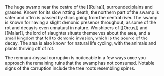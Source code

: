 The huge swamp near the centre of the [[Ruina]], surrounded plains and grasses. Known for its slow rotting death, the northern part of the swamp is safer and often is passed by ships going from the central river. The swamp is known for having a slight demonic presence throughout, as some of the rot and decay is even unnatural in nature. Worshipers of [[Orcus]] and [[Malar]], the lord of slaughter situate themselves about the area, and a small kingdom that fell to demonic invasion, which is the source of the decay. The area is also known for natural life cycling, with the animals and plants thriving off of rot. 

The remnant abyssal corruption is noticeable in a few ways once you approach the remaining ruins that the swamp has not consumed. Notable signs of the corruption include the tree roots resembling spines.